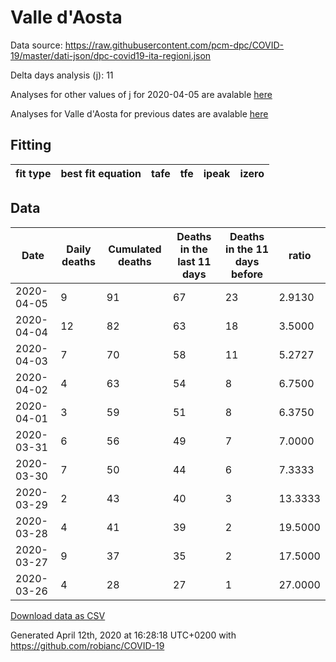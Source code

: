 # Valle d'Aosta

Data source: https://raw.githubusercontent.com/pcm-dpc/COVID-19/master/dati-json/dpc-covid19-ita-regioni.json

Delta days analysis (j): 11

Analyses for other values of j for 2020-04-05 are avalable [here](../README.md)

Analyses for Valle d'Aosta for previous dates are avalable [here](../../README.md)

## Fitting 
|fit type|best fit equation|tafe|tfe|ipeak|izero|
|-------|-----|--------|------|---|---|

## Data
|Date|Daily deaths|Cumulated deaths|Deaths in the last 11 days|Deaths in the 11 days before|ratio|
|----|----------|-----------|-------|--------------------|-----|
|2020-04-05|9|91|67|23|2.9130|
|2020-04-04|12|82|63|18|3.5000|
|2020-04-03|7|70|58|11|5.2727|
|2020-04-02|4|63|54|8|6.7500|
|2020-04-01|3|59|51|8|6.3750|
|2020-03-31|6|56|49|7|7.0000|
|2020-03-30|7|50|44|6|7.3333|
|2020-03-29|2|43|40|3|13.3333|
|2020-03-28|4|41|39|2|19.5000|
|2020-03-27|9|37|35|2|17.5000|
|2020-03-26|4|28|27|1|27.0000|

[Download data as CSV](COVID-19_valle_d'aosta_j11_2020-04-05.csv)

Generated April 12th, 2020 at 16:28:18 UTC+0200 with https://github.com/robianc/COVID-19
